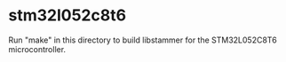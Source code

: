 stm32l052c8t6
=============

Run "make" in this directory to build libstammer for the STM32L052C8T6
microcontroller.
